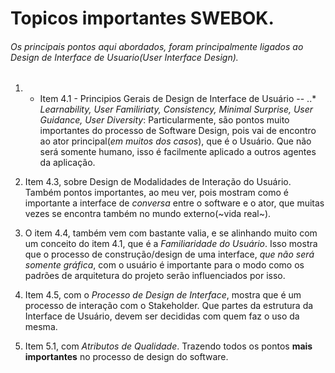 # Topicos importantes SWEBOK.

###### Os principais pontos aqui abordados, foram principalmente ligados ao Design de Interface de Usuario(User Interface Design).

1. - Item 4.1 - Principios Gerais de Design de Interface de Usuário
--
  ..* *Learnability, User Familiriaty, Consistency, Minimal Surprise, User Guidance, User Diversity*: Particularmente, são pontos muito importantes do processo de Software Design, pois vai de encontro ao ator principal(_em muitos dos casos_), que é o Usuário. Que não será somente humano, isso é facilmente aplicado a outros agentes da aplicação.

2. Item 4.3, sobre Design de Modalidades de Interação do Usuário. Também pontos importantes, ao meu ver, pois mostram como é importante a interface de _conversa_ entre o software e o ator, que muitas vezes se encontra também no mundo externo(~vida real~).

3. O item 4.4, também vem com bastante valia, e se alinhando muito com um conceito do item 4.1, que é a _Familiaridade do Usuário_. Isso mostra que o processo de construção/design de uma interface, _que não será somente gráfica_, com o usuário é importante para o modo como os padrões de arquitetura do projeto serão influenciados por isso.

4. Item 4.5, com o _Processo de Design de Interface_, mostra que é um processo de interação com o Stakeholder. Que partes da estrutura da Interface de Usuário, devem ser decididas com quem faz o uso da mesma.

5. Item 5.1, com _Atributos de Qualidade_. Trazendo todos os pontos __mais importantes__ no processo de design do software.
